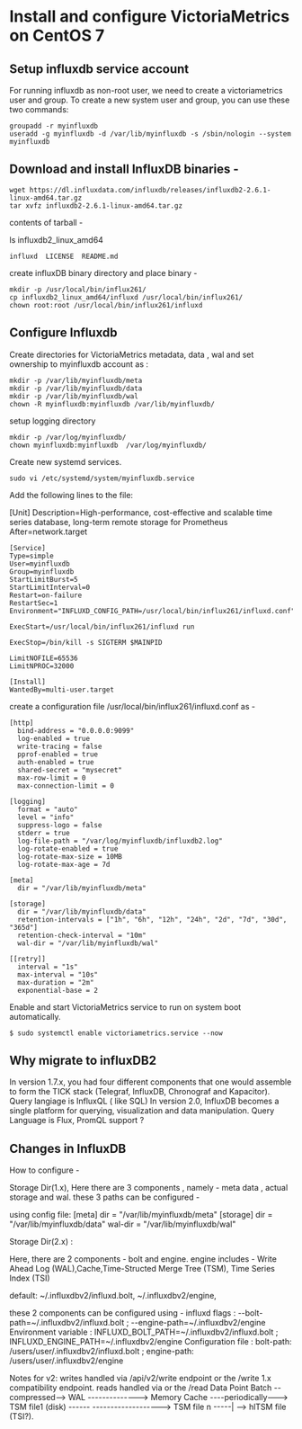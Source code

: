 # Install and configure VictoriaMetrics on CentOS 7

## Setup influxdb service account
For running influxdb as non-root user, we need to create a victoriametrics user and group. To create a new system user and group, you can use these two commands:
```
groupadd -r myinfluxdb
useradd -g myinfluxdb -d /var/lib/myinfluxdb -s /sbin/nologin --system myinfluxdb
```

## Download and install InfluxDB binaries - 
```
wget https://dl.influxdata.com/influxdb/releases/influxdb2-2.6.1-linux-amd64.tar.gz
tar xvfz influxdb2-2.6.1-linux-amd64.tar.gz
```

contents of tarball -
 
ls influxdb2_linux_amd64
```
influxd  LICENSE  README.md
```

create influxDB binary directory and place binary -
```
mkdir -p /usr/local/bin/influx261/
cp influxdb2_linux_amd64/influxd /usr/local/bin/influx261/
chown root:root /usr/local/bin/influx261/influxd
```

## Configure Influxdb

Create directories for VictoriaMetrics metadata, data , wal and set ownership to myinfluxdb account as :
```
mkdir -p /var/lib/myinfluxdb/meta
mkdir -p /var/lib/myinfluxdb/data
mkdir -p /var/lib/myinfluxdb/wal
chown -R myinfluxdb:myinfluxdb /var/lib/myinfluxdb/
```

setup logging directory 
```
mkdir -p /var/log/myinfluxdb/
chown myinfluxdb:myinfluxdb  /var/log/myinfluxdb/
```

Create new systemd services.
```
sudo vi /etc/systemd/system/myinfluxdb.service
```

Add the following lines to the file:


[Unit]
Description=High-performance, cost-effective and scalable time series database, long-term remote storage for Prometheus
After=network.target

```
[Service]
Type=simple
User=myinfluxdb
Group=myinfluxdb
StartLimitBurst=5
StartLimitInterval=0
Restart=on-failure
RestartSec=1
Environment="INFLUXD_CONFIG_PATH=/usr/local/bin/influx261/influxd.conf"

ExecStart=/usr/local/bin/influx261/influxd run

ExecStop=/bin/kill -s SIGTERM $MAINPID

LimitNOFILE=65536
LimitNPROC=32000

[Install]
WantedBy=multi-user.target
```

create a configuration file /usr/local/bin/influx261/influxd.conf as - 
```
[http]
  bind-address = "0.0.0.0:9099"
  log-enabled = true
  write-tracing = false
  pprof-enabled = true
  auth-enabled = true
  shared-secret = "mysecret"
  max-row-limit = 0
  max-connection-limit = 0

[logging]
  format = "auto"
  level = "info"
  suppress-logo = false
  stderr = true
  log-file-path = "/var/log/myinfluxdb/influxdb2.log"
  log-rotate-enabled = true
  log-rotate-max-size = 10MB
  log-rotate-max-age = 7d

[meta]
  dir = "/var/lib/myinfluxdb/meta"

[storage]
  dir = "/var/lib/myinfluxdb/data"
  retention-intervals = ["1h", "6h", "12h", "24h", "2d", "7d", "30d", "365d"]
  retention-check-interval = "10m"
  wal-dir = "/var/lib/myinfluxdb/wal"

[[retry]]
  interval = "1s"
  max-interval = "10s"
  max-duration = "2m"
  exponential-base = 2
```

Enable and start VictoriaMetrics service to run on system boot automatically.

```
$ sudo systemctl enable victoriametrics.service --now
```





## Why migrate to influxDB2 
In version 1.7.x, you had four different components that one would assemble to form the TICK stack (Telegraf, InfluxDB, Chronograf and Kapacitor).
Query langiage is InfluxQL ( like SQL)
In version 2.0, InfluxDB becomes a single platform for querying, visualization and data manipulation.
Query Language is Flux, PromQL support ?




## Changes in InfluxDB

How to configure - 

Storage Dir(1.x), 
Here there are 3 components , namely - meta data , actual storage  and wal. these 3 paths can be configured - 

using config file:
[meta]
  dir = "/var/lib/myinfluxdb/meta"
[storage]
  dir = "/var/lib/myinfluxdb/data"
  wal-dir = "/var/lib/myinfluxdb/wal"


Storage Dir(2.x) :


Here, there are 2 components - bolt and engine. 
engine includes - Write Ahead Log (WAL),Cache,Time-Structed Merge Tree (TSM), Time Series Index (TSI)


default: ~/.influxdbv2/influxd.bolt, ~/.influxdbv2/engine, 

these 2 components can be configured using  -
influxd flags :  --bolt-path=~/.influxdbv2/influxd.bolt   ;   --engine-path=~/.influxdbv2/engine
Environment variable : INFLUXD_BOLT_PATH=~/.influxdbv2/influxd.bolt ; INFLUXD_ENGINE_PATH=~/.influxdbv2/engine
Configuration file : bolt-path: /users/user/.influxdbv2/influxd.bolt  ;  engine-path: /users/user/.influxdbv2/engine

Notes for v2:
writes handled via /api/v2/write endpoint or the /write 1.x compatibility endpoint.
reads handled via                         or the /read 
Data Point Batch --compressed--> WAL
                 --------------> Memory Cache ----periodically---> TSM file1 (disk)     ------
                                              -------------------> TSM file n           -----| --> hlTSM file (TSI?).




